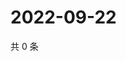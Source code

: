 # 2022-09-22

共 0 条

<!-- BEGIN WEIBO -->
<!-- 最后更新时间 Thu Sep 22 2022 23:19:42 GMT+0800 (China Standard Time) -->

<!-- END WEIBO -->
